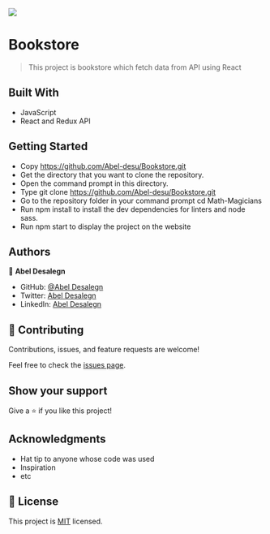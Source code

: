 ![](https://img.shields.io/badge/Microverse-blueviolet)

# Bookstore

> This project is bookstore which fetch data from API using React


## Built With

- JavaScript
- React and Redux
API

## Getting Started

- Copy https://github.com/Abel-desu/Bookstore.git
- Get the directory that you want to clone the repository.
- Open the command prompt in this directory.
- Type git clone https://github.com/Abel-desu/Bookstore.git
- Go to the repository folder in your command prompt cd Math-Magicians
- Run npm install to install the dev dependencies for linters and node sass.
- Run npm start to display the project on the website


## Authors
👤 **Abel Desalegn**

- GitHub: [@Abel Desalegn](https://github.com/Abel-desu)
- Twitter: [Abel Desalegn](https://twitter.com/abeldesalegn)
- LinkedIn: [Abel Desalegn](https://www.linkedin.com/in/abel-desalegn-6486a8232/)


## 🤝 Contributing

Contributions, issues, and feature requests are welcome!

Feel free to check the [issues page](../../issues/).

## Show your support

Give a ⭐️ if you like this project!

## Acknowledgments

- Hat tip to anyone whose code was used
- Inspiration
- etc

## 📝 License

This project is [MIT](./MIT.md) licensed.
